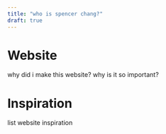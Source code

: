 ```yaml
---
title: "who is spencer chang?"
draft: true
---
```

# Website
why did i make this website? why is it so important?

# Inspiration
list website inspiration
